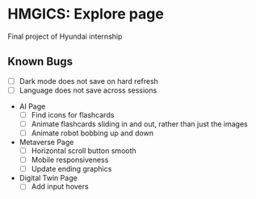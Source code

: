 # HMGICS: Explore page
Final project of Hyundai internship

## Known Bugs
- [ ] Dark mode does not save on hard refresh
- [ ] Language does not save across sessions
- AI Page
    - [ ] Find icons for flashcards
    - [ ] Animate flashcards sliding in and out, rather than just the images
    - [ ] Animate robot bobbing up and down
- Metaverse Page
    - [ ] Horizontal scroll button smooth
    - [ ] Mobile responsiveness
    - [ ] Update ending graphics
- Digital Twin Page
    - [ ] Add input hovers
